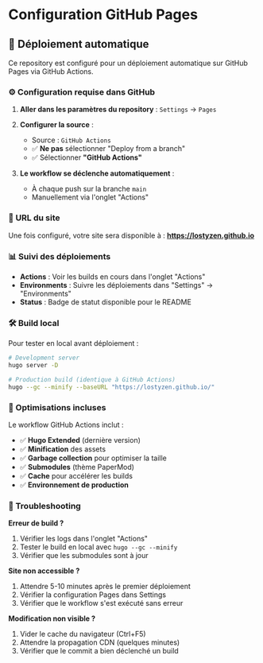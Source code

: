 # Configuration GitHub Pages

## 🚀 Déploiement automatique

Ce repository est configuré pour un déploiement automatique sur GitHub Pages via GitHub Actions.

### ⚙️ Configuration requise dans GitHub

1. **Aller dans les paramètres du repository** : `Settings` → `Pages`

2. **Configurer la source** :
   - Source : `GitHub Actions`
   - ✅ **Ne pas** sélectionner "Deploy from a branch"
   - ✅ Sélectionner **"GitHub Actions"**

3. **Le workflow se déclenche automatiquement** :
   - À chaque push sur la branche `main`
   - Manuellement via l'onglet "Actions"

### 🔗 URL du site

Une fois configuré, votre site sera disponible à :
**https://lostyzen.github.io**

### 📊 Suivi des déploiements

- **Actions** : Voir les builds en cours dans l'onglet "Actions"
- **Environments** : Suivre les déploiements dans "Settings" → "Environments"
- **Status** : Badge de statut disponible pour le README

### 🛠️ Build local

Pour tester en local avant déploiement :

```bash
# Development server
hugo server -D

# Production build (identique à GitHub Actions)
hugo --gc --minify --baseURL "https://lostyzen.github.io/"
```

### 🎯 Optimisations incluses

Le workflow GitHub Actions inclut :
- ✅ **Hugo Extended** (dernière version)
- ✅ **Minification** des assets
- ✅ **Garbage collection** pour optimiser la taille
- ✅ **Submodules** (thème PaperMod)
- ✅ **Cache** pour accélérer les builds
- ✅ **Environnement de production**

### 🚨 Troubleshooting

**Erreur de build ?**
1. Vérifier les logs dans l'onglet "Actions"
2. Tester le build en local avec `hugo --gc --minify`
3. Vérifier que les submodules sont à jour

**Site non accessible ?**
1. Attendre 5-10 minutes après le premier déploiement
2. Vérifier la configuration Pages dans Settings
3. Vérifier que le workflow s'est exécuté sans erreur

**Modification non visible ?**
1. Vider le cache du navigateur (Ctrl+F5)
2. Attendre la propagation CDN (quelques minutes)
3. Vérifier que le commit a bien déclenché un build